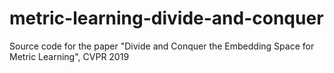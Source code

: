 # metric-learning-divide-and-conquer
Source code for the paper "Divide and Conquer the Embedding Space for Metric Learning", CVPR 2019
